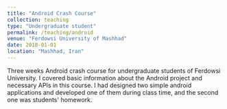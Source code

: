 ```yaml
---
title: "Android Crash Course"
collection: teaching
type: "Undergraduate student"
permalink: /teaching/android
venue: "Ferdowsi University of Mashhad"
date: 2018-01-01
location: "Mashhad, Iran"
---
```


Three weeks Android crash course for undergraduate students of Ferdowsi University.
I covered basic information about the Android project and necessary APIs in this course.
I had designed two simple android applications and developed one of them during class time, and the second one was students' homework.
